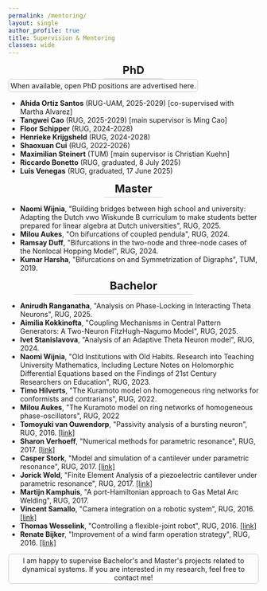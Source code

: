 ```yaml
---
permalink: /mentoring/
layout: single
author_profile: true
title: Supervision & Mentoring
classes: wide
---
```


<div style="text-align: center; font-weight: bold; font-size: 22px;">
  PhD
  <div style="width: 120px; height: 1px; background-color: #ccc; margin: 4px auto 0;"></div>
</div>

<div class="text-frame">
When available, open PhD positions are advertised here.
</div>


* **Ahida Ortiz Santos** (RUG-UAM, 2025-2029) [co-supervised with Martha Alvarez]
* **Tangwei Cao** (RUG, 2025-2029) [main supervisor is Ming Cao]
* **Floor Schipper** (RUG, 2024-2028)
* **Henrieke Krijgsheld** (RUG, 2024-2028)
* **Shaoxuan Cui** (RUG, 2022-2026)
* **Maximilian Steinert** (TUM) [main supervisor is Christian Kuehn]
* **Riccardo Bonetto** (RUG, graduated, 8 July 2025)
* **Luis Venegas** (RUG, graduated, 17 June 2025)

<div style="text-align: center; font-weight: bold; font-size: 22px;">
  Master
  <div style="width: 120px; height: 1px; background-color: #ccc; margin: 4px auto 0;"></div>
</div>

* **Naomi Wijnia**, "Building bridges between high school and university: Adapting the Dutch vwo Wiskunde B curriculum to make
students better prepared for linear algebra at Dutch universities", RUG, 2025.
* **Milou Aukes**, "On bifurcations of coupled pendula", RUG, 2024.
* **Ramsay Duff**, "Bifurcations in the two-node and three-node cases of the Nonlocal Hopping Model", RUG, 2024.
* **Kumar Harsha**, "Bifurcations on and Symmetrization of Digraphs", TUM, 2019.

<div style="text-align: center; font-weight: bold; font-size: 22px;">
  Bachelor
  <div style="width: 240px; height: 1px; background-color: #ccc; margin: 4px auto 0;"></div>
</div>

* **Anirudh Ranganatha**, "Analysis on Phase-Locking in Interacting Theta Neurons",  RUG, 2025.  
* **Aimilia Kokkinofta**, "Coupling Mechanisms in Central Pattern Generators: A Two-Neuron FitzHugh–Nagumo Model", RUG, 2025. 
* **Ivet Stanislavova**, "Analysis of an Adaptive Theta Neuron model", RUG, 2024.
* **Naomi Wijnia**, "Old Institutions with Old Habits. Research into Teaching University Mathematics, Including Lecture Notes on Holomorphic Differential Equations based on the Findings of 21st Century Researchers on Education", RUG, 2023.
* **Timo Hilverts**, "The Kuramoto model on homogeneous ring networks for conformists and contrarians", RUG, 2022.
* **Milou Aukes**, "The Kuramoto model on ring networks of homogeneous phase-oscillators", RUG, 2022
* **Tomoyuki van Ouwendorp**, "Passivity analysis of a bursting neuron", RUG, 2016. [[link]](https://fse.studenttheses.ub.rug.nl/15298/)
* **Sharon Verhoeff**, "Numerical methods for parametric resonance", RUG, 2017. [[link]](https://fse.studenttheses.ub.rug.nl/15299/)
* **Casper Stork**, "Model and simulation of a cantilever under parametric resonance", RUG, 2017. [[link]](https://fse.studenttheses.ub.rug.nl/15346/)
* **Jorick Wold**, "Finite Element Analysis of a piezoelectric cantilever under parametric resonance", RUG, 2017. [[link]](https://fse.studenttheses.ub.rug.nl/15678/)
* **Martijn Kamphuis**, "A port-Hamiltonian approach to Gas Metal Arc Welding", RUG, 2017. 
* **Vincent Samallo**, "Camera integration on a robotic system", RUG, 2016. [[link]](https://fse.studenttheses.ub.rug.nl/13997/)
* **Thomas Wesselink**, "Controlling a flexible-joint robot", RUG, 2016. [[link]](https://fse.studenttheses.ub.rug.nl/13928/)
* **Renate Bijker**, "Improvement of a wind farm operation strategy", RUG, 2016. [[link]](https://fse.studenttheses.ub.rug.nl/13909/)

<div class="text-frame">
  I am happy to supervise Bachelor's and Master's projects related to dynamical systems. 
If you are interested in my research, feel free to contact me!
</div>

<style>
.text-frame {
  border: 1px solid #ccc;
  padding: 0.25em;
  border-radius: 6px;
  width: fit-content; 
  text-align: center;
}
</style>







